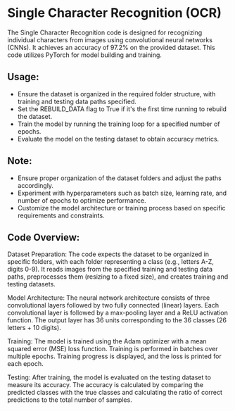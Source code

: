 # Single Character Recognition (OCR)

The Single Character Recognition code is designed for recognizing individual characters from images using convolutional neural networks (CNNs). It achieves an accuracy of 97.2% on the provided dataset. This code utilizes PyTorch for model building and training.

## Usage:

- Ensure the dataset is organized in the required folder structure, with training and testing data paths specified.
- Set the REBUILD_DATA flag to True if it's the first time running to rebuild the dataset.
- Train the model by running the training loop for a specified number of epochs.
- Evaluate the model on the testing dataset to obtain accuracy metrics.
  

## Note:

- Ensure proper organization of the dataset folders and adjust the paths accordingly.
- Experiment with hyperparameters such as batch size, learning rate, and number of epochs to optimize performance.
- Customize the model architecture or training process based on specific requirements and constraints.





## Code Overview:

Dataset Preparation:
The code expects the dataset to be organized in specific folders, with each folder representing a class (e.g., letters A-Z, digits 0-9).
It reads images from the specified training and testing data paths, preprocesses them (resizing to a fixed size), and creates training and testing datasets.

Model Architecture:
The neural network architecture consists of three convolutional layers followed by two fully connected (linear) layers.
Each convolutional layer is followed by a max-pooling layer and a ReLU activation function.
The output layer has 36 units corresponding to the 36 classes (26 letters + 10 digits).

Training:
The model is trained using the Adam optimizer with a mean squared error (MSE) loss function.
Training is performed in batches over multiple epochs.
Training progress is displayed, and the loss is printed for each epoch.

Testing:
After training, the model is evaluated on the testing dataset to measure its accuracy.
The accuracy is calculated by comparing the predicted classes with the true classes and calculating the ratio of correct predictions to the total number of samples.
